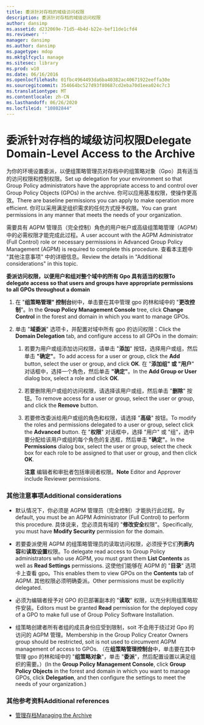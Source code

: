 ```yaml
---
title: 委派针对存档的域级访问权限
description: 委派针对存档的域级访问权限
author: dansimp
ms.assetid: d232069e-71d5-4b4d-b22e-bef11de1cfd4
ms.reviewer: ''
manager: dansimp
ms.author: dansimp
ms.pagetype: mdop
ms.mktglfcycl: manage
ms.sitesec: library
ms.prod: w10
ms.date: 06/16/2016
ms.openlocfilehash: 01fbc4964493da6ba40382ac40671922eeffa30e
ms.sourcegitcommit: 354664bc527d93f80687cd2eba70d1eea024c7c3
ms.translationtype: MT
ms.contentlocale: zh-CN
ms.lasthandoff: 06/26/2020
ms.locfileid: "10802844"
---
```

# <span data-ttu-id="88ad8-103">委派针对存档的域级访问权限</span><span class="sxs-lookup"><span data-stu-id="88ad8-103">Delegate Domain-Level Access to the Archive</span></span>


<span data-ttu-id="88ad8-104">为你的环境设置委派，以便组策略管理员对存档中的组策略对象（Gpo）具有适当的访问权限和控制权限。</span><span class="sxs-lookup"><span data-stu-id="88ad8-104">Set up delegation for your environment so that Group Policy administrators have the appropriate access to and control over Group Policy Objects (GPOs) in the archive.</span></span> <span data-ttu-id="88ad8-105">你可以应用基准权限，使操作更高效。</span><span class="sxs-lookup"><span data-stu-id="88ad8-105">There are baseline permissions you can apply to make operation more efficient.</span></span> <span data-ttu-id="88ad8-106">你可以采用满足组织需求的任何方式授予权限。</span><span class="sxs-lookup"><span data-stu-id="88ad8-106">You can grant permissions in any manner that meets the needs of your organization.</span></span>

<span data-ttu-id="88ad8-107">需要具有 AGPM 管理员（完全控制）角色的用户帐户或高级组策略管理（AGPM）中的必需权限才能完成此过程。</span><span class="sxs-lookup"><span data-stu-id="88ad8-107">A user account with the AGPM Administrator (Full Control) role or necessary permissions in Advanced Group Policy Management (AGPM) is required to complete this procedure.</span></span> <span data-ttu-id="88ad8-108">查看本主题中 "其他注意事项" 中的详细信息。</span><span class="sxs-lookup"><span data-stu-id="88ad8-108">Review the details in "Additional considerations" in this topic.</span></span>

**<span data-ttu-id="88ad8-109">委派访问权限，以便用户和组对整个域中的所有 Gpo 具有适当的权限</span><span class="sxs-lookup"><span data-stu-id="88ad8-109">To delegate access so that users and groups have appropriate permissions to all GPOs throughout a domain</span></span>**

1.  <span data-ttu-id="88ad8-110">在 "**组策略管理" 控制台**树中，单击要在其中管理 gpo 的林和域中的 "**更改控制**"。</span><span class="sxs-lookup"><span data-stu-id="88ad8-110">In the **Group Policy Management Console** tree, click **Change Control** in the forest and domain in which you want to manage GPOs.</span></span>

2.  <span data-ttu-id="88ad8-111">单击 "**域委派**" 选项卡，并配置对域中所有 gpo 的访问权限：</span><span class="sxs-lookup"><span data-stu-id="88ad8-111">Click the **Domain Delegation** tab, and configure access to all GPOs in the domain:</span></span>

    1.  <span data-ttu-id="88ad8-112">若要为用户或组添加访问权限，请单击 "**添加**" 按钮，选择用户或组，然后单击 **"确定"**。</span><span class="sxs-lookup"><span data-stu-id="88ad8-112">To add access for a user or group, click the **Add** button, select the user or group, and click **OK**.</span></span> <span data-ttu-id="88ad8-113">在 "**添加组" 或 "用户**" 对话框中，选择一个角色，然后单击 **"确定"**。</span><span class="sxs-lookup"><span data-stu-id="88ad8-113">In the **Add Group or User** dialog box, select a role and click **OK**.</span></span>

    2.  <span data-ttu-id="88ad8-114">若要删除用户或组的访问权限，请选择该用户或组，然后单击 "**删除**" 按钮。</span><span class="sxs-lookup"><span data-stu-id="88ad8-114">To remove access for a user or group, select the user or group, and click the **Remove** button.</span></span>

    3.  <span data-ttu-id="88ad8-115">若要修改委派给用户或组的角色和权限，请选择 "**高级**" 按钮。</span><span class="sxs-lookup"><span data-stu-id="88ad8-115">To modify the roles and permissions delegated to a user or group, select click the **Advanced** button.</span></span> <span data-ttu-id="88ad8-116">在 "**权限**" 对话框中，选择 "用户" 或 "组"，选中要分配给该用户或组的每个角色的复选框，然后单击 **"确定"**。</span><span class="sxs-lookup"><span data-stu-id="88ad8-116">In the **Permissions** dialog box, select the user or group, select the check box for each role to be assigned to that user or group, and then click **OK**.</span></span>

        <span data-ttu-id="88ad8-117">**注意** 编辑者和审批者包括审阅者权限。</span><span class="sxs-lookup"><span data-stu-id="88ad8-117">**Note** Editor and Approver include Reviewer permissions.</span></span>

         

### <span data-ttu-id="88ad8-118">其他注意事项</span><span class="sxs-lookup"><span data-stu-id="88ad8-118">Additional considerations</span></span>

-   <span data-ttu-id="88ad8-119">默认情况下，你必须是 AGPM 管理员（完全控制）才能执行此过程。</span><span class="sxs-lookup"><span data-stu-id="88ad8-119">By default, you must be an AGPM Administrator (Full Control) to perform this procedure.</span></span> <span data-ttu-id="88ad8-120">具体说来，您必须具有域的 "**修改安全**权限"。</span><span class="sxs-lookup"><span data-stu-id="88ad8-120">Specifically, you must have **Modify Security** permission for the domain.</span></span>

-   <span data-ttu-id="88ad8-121">若要委派使用 AGPM 的组策略管理员的读取访问权限，必须授予它们**列表内容**和**读取设置**权限。</span><span class="sxs-lookup"><span data-stu-id="88ad8-121">To delegate read access to Group Policy administrators who use AGPM, you must grant them **List Contents** as well as **Read Settings** permissions.</span></span> <span data-ttu-id="88ad8-122">这使他们能够在 AGPM 的 "**目录**" 选项卡上查看 gpo。</span><span class="sxs-lookup"><span data-stu-id="88ad8-122">This enables them to view GPOs on the **Contents** tab of AGPM.</span></span> <span data-ttu-id="88ad8-123">其他权限必须明确委派。</span><span class="sxs-lookup"><span data-stu-id="88ad8-123">Other permissions must be explicitly delegated.</span></span>

-   <span data-ttu-id="88ad8-124">必须为编辑者授予对 GPO 的已部署副本的 "**读取**" 权限，以充分利用组策略软件安装。</span><span class="sxs-lookup"><span data-stu-id="88ad8-124">Editors must be granted **Read** permission for the deployed copy of a GPO to make full use of Group Policy Software Installation.</span></span>

-   <span data-ttu-id="88ad8-125">组策略创建者所有者组的成员身份应受到限制，soit 不会用于绕过对 Gpo 的访问的 AGPM 管理。</span><span class="sxs-lookup"><span data-stu-id="88ad8-125">Membership in the Group Policy Creator Owners group should be restricted, soit is not used to circumvent AGPM management of access to GPOs.</span></span> <span data-ttu-id="88ad8-126">（在**组策略管理控制台**中，单击要在其中管理 gpo 的林和域中的 "**组策略对象**"，单击 "**委派**"，然后配置设置以满足组织的需要。）</span><span class="sxs-lookup"><span data-stu-id="88ad8-126">(In the **Group Policy Management Console**, click **Group Policy Objects** in the forest and domain in which you want to manage GPOs, click **Delegation**, and then configure the settings to meet the needs of your organization.)</span></span>

### <span data-ttu-id="88ad8-127">其他参考资料</span><span class="sxs-lookup"><span data-stu-id="88ad8-127">Additional references</span></span>

-   [<span data-ttu-id="88ad8-128">管理存档</span><span class="sxs-lookup"><span data-stu-id="88ad8-128">Managing the Archive</span></span>](managing-the-archive.md)

 

 





